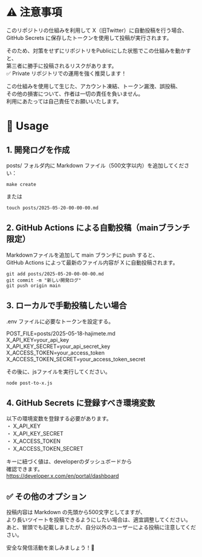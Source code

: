 # ⚠️ 注意事項

このリポジトリの仕組みを利用して X（旧Twitter）に自動投稿を行う場合、<br>
GitHub Secrets に保存したトークンを使用して投稿が実行されます。<br>

そのため、対策をせずにリポジトリをPublicにした状態でこの仕組みを動かすと、<br>
第三者に勝手に投稿されるリスクがあります。<br>
✅ Private リポジトリでの運用を強く推奨します！<br>

この仕組みを使用して生じた、アカウント凍結、トークン漏洩、誤投稿、<br>
その他の損害について、作者は一切の責任を負いません。<br>
利用にあたっては自己責任でお願いいたします。<br>

# 🚀 Usage

## 1. 開発ログを作成

posts/ フォルダ内に Markdown ファイル（500文字以内）を追加してください：<br>

```
make create
```
または
```
touch posts/2025-05-20-00-00-00.md
```

## 2. GitHub Actions による自動投稿（mainブランチ限定）

Markdownファイルを追加して main ブランチに push すると、<br>
GitHub Actions によって最新のファイル内容が X に自動投稿されます。

```
git add posts/2025-05-20-00-00-00.md
git commit -m "新しい開発ログ"
git push origin main
```

## 3. ローカルで手動投稿したい場合

.env ファイルに必要なトークンを設定する。

POST_FILE=posts/2025-05-18-hajimete.md<br>
X_API_KEY=your_api_key<br>
X_API_KEY_SECRET=your_api_secret_key<br>
X_ACCESS_TOKEN=your_access_token<br>
X_ACCESS_TOKEN_SECRET=your_access_token_secret<br>

その後に、jsファイルを実行してください。<br>
```
node post-to-x.js
```

## 4. GitHub Secrets に登録すべき環境変数
以下の環境変数を登録する必要があります。<br>
・ X_API_KEY<br>
・ X_API_KEY_SECRET<br>
・ X_ACCESS_TOKEN<br>
・ X_ACCESS_TOKEN_SECRET<br>

キーに紐づく値は、developerのダッシュボードから<br>
確認できます。<br>
https://developer.x.com/en/portal/dashboard<br>

## ✅ その他のオプション<br>

投稿内容は Markdown の先頭から500文字としてますが、<br>
より長いツイートを投稿できるようにしたい場合は、適宜調整してください。<br>
あと、冒頭でも記載しましたが、自分以外のユーザーによる投稿に注意してください。<br>

安全な発信活動を楽しみましょう！🍙

